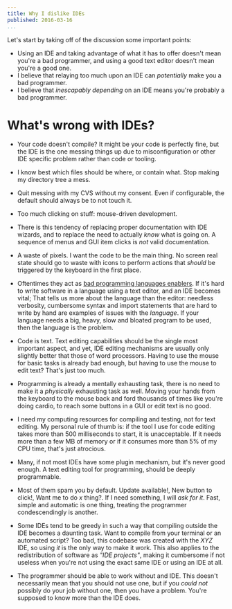 ```yaml
---
title: Why I dislike IDEs
published: 2016-03-16
...
```


Let's start by taking off of the discussion some important points:

- Using an IDE and taking advantage of what it has to offer doesn't mean you're
  a bad programmer, and using a good text editor doesn't mean you're a good one.
- I believe that relaying too much upon an IDE can *potentially* make you a bad
  programmer.
- I believe that *inescapably depending* on an IDE means you're probably a bad
  programmer.

<!--more-->

# What's wrong with IDEs?

- Your code doesn't compile? It might be your code is perfectly fine, but the
  IDE is the one messing things up due to misconfiguration or other IDE specific
  problem rather than code or tooling.

- I know best which files should be where, or contain what. Stop making my
  directory tree a mess.

- Quit messing with my CVS without my consent. Even if configurable, the default
  should always be to not touch it.

- Too much clicking on stuff: mouse-driven development.

- There is this tendency of replacing proper documentation with IDE wizards, and
  to replace the need to actually *know* what is going on. A sequence of menus
  and GUI item clicks is *not* valid documentation.

- A waste of pixels. I want the code to be the main thing. No screen real state
  should go to waste with icons to perform actions that *should* be triggered by
  the keyboard in the first place.

- Oftentimes they act as [bad programming languages
  enablers](https://dzone.com/articles/ide-bad-programming-language). If it's
  hard to write software in a language using a text editor, and an IDE becomes
  vital; That tells us more about the language than the editor: needless
  verbosity, cumbersome syntax and import statements that are hard to write by
  hand are examples of issues with the *language*. If your language needs a big,
  heavy, slow and bloated program to be used, then the language is the problem.

- Code is text. Text editing capabilities should be the single most important
  aspect, and yet, IDE editing mechanisms are usually only slightly better that
  those of  word processors. Having to use the mouse for basic tasks is already
  bad enough, but having to use the mouse to edit text? That's just too much.

- Programming is already a mentally exhausting task, there is no need to make it
  a *physically* exhausting task as well. Moving your hands from the keyboard to
  the mouse back and ford thousands of times like you're doing cardio, to reach
  some buttons in a GUI or edit text is no good.

- I need my computing resources for compiling and testing, not for text editing.
  My personal rule of thumb is: if the tool I use for code editing takes more
  than 500 milliseconds to start, it is unacceptable. If it needs more than a
  few MB of memory or if it consumes more than 5% of my CPU time, that's just
  atrocious.

- Many, if not most IDEs have some plugin mechanism, but it's never good enough.
  A text editing tool for programming, should be deeply programmable.

- Most of them spam you by default. Update available!, New button to click!,
  Want me to do *x* thing?. If I need something, I will *ask for it*. Fast,
  simple and automatic is one thing, treating the programmer condescendingly is
  another.

- Some IDEs tend to be greedy in such a way that compiling outside the IDE
  becomes a daunting task. Want to compile from your terminal or an automated
  script? Too bad, this codebase was created with the *XYZ* IDE, so using *it*
  is the only way to make it work. This also applies to the redistribution of
  software as *"IDE projects"*, making it cumbersome if not useless when you're
  not using the exact same IDE or using an IDE at all.

- The programmer should be able to work without and IDE. This doesn't
  necessarily mean that you should not use one, but if you *could not* possibly
  do your job without one, then you have a problem. You're supposed to know more
  than the IDE does.
